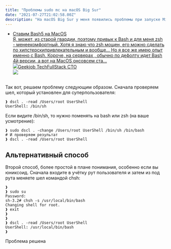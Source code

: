```yaml
---
title: "Проблемы sudo mc на macOS Big Sur"
date: "2021-07-27T21:02:58.00Z"
description: "На macOS Big Sur у меня появились проблемы при запуске Midnight Commander под рутом. С первого раза не запускается, выдавая ошиб"
---
```


- <a class="kg-bookmark-container" href="/install-bash-v5-on-macos/"><div class="kg-bookmark-content"><div class="kg-bookmark-title">Ставим Bash5 на MacOS</div><div class="kg-bookmark-description">Я, может, из старой гвардии, поэтому привык к Bash и для меня zsh - менеекомфортный. Хотя я знаю что zsh мощен, его можно сделать по хипстерскипривлекательным и вообще... Но я все же имею опыт именно с Bash. Короче, на серверах , обычно по дефолту идет Bash 4й версии, а вот на MacOS онсовсем ста…</div><div class="kg-bookmark-metadata"><img class="kg-bookmark-icon" src="https://tech.geekjob.ru/favicon.png"><span class="kg-bookmark-author">Geekjob Tech</span><span class="kg-bookmark-publisher">FullStack CTO</span></div></div><div class="kg-bookmark-thumbnail"><img src="https://tech.geekjob.ru/content/images/size/w100/2021/07/gj-logo-square.png"></div></a> <br/>
<p>Так вот, решаем проблему следующим образом. Сначала проверяем шел, который установлен для суперпользователя:</p><pre><code class="language-bash">❱ dscl . -read /Users/root UserShell
UserShell: /bin/sh</code></pre><p>Если видите /bin/sh, то нужно поменять на bash или zsh (на ваше усмотрение):</p><pre><code class="language-bash">❱ sudo dscl . -change /Users/root UserShell /bin/sh /bin/bash
# И проверяем результат
❱ dscl . -read /Users/root UserShell</code></pre><h2 id="-">Альтернативный способ</h2><p>Второй способ, более простой в плане понимания, особенно если вы юниксоид. Сначала входите в учётку рут пользователя и затем из под рута меняете шел командой chsh:</p><pre><code class="language-bash">❱ 
❱ sudo su
Password:
sh-3.2# chsh -s /usr/local/bin/bash
Changing shell for root.
❱ exit
❱ 
❱ 
❱ dscl . -read /Users/root UserShell
UserShell: /usr/local/bin/bash
❱ </code></pre><p>Проблема решена</p>

